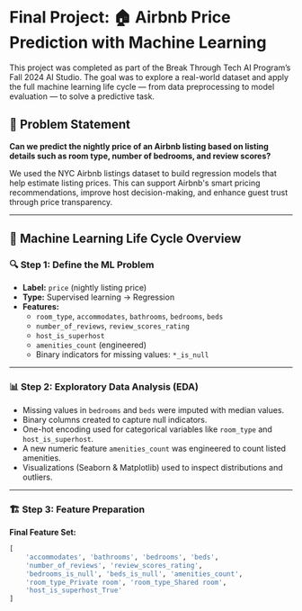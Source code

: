 # Final Project: 🏠 Airbnb Price Prediction with Machine Learning

This project was completed as part of the Break Through Tech AI Program’s Fall 2024 AI Studio. The goal was to explore a real-world dataset and apply the full machine learning life cycle — from data preprocessing to model evaluation — to solve a predictive task.

## 📌 Problem Statement

**Can we predict the nightly price of an Airbnb listing based on listing details such as room type, number of bedrooms, and review scores?**

We used the NYC Airbnb listings dataset to build regression models that help estimate listing prices. This can support Airbnb's smart pricing recommendations, improve host decision-making, and enhance guest trust through price transparency.

---

## 🧠 Machine Learning Life Cycle Overview

### 🔍 Step 1: Define the ML Problem
- **Label:** `price` (nightly listing price)
- **Type:** Supervised learning → Regression
- **Features:**  
  - `room_type`, `accommodates`, `bathrooms`, `bedrooms`, `beds`
  - `number_of_reviews`, `review_scores_rating`
  - `host_is_superhost`
  - `amenities_count` (engineered)
  - Binary indicators for missing values: `*_is_null`

---

### 📊 Step 2: Exploratory Data Analysis (EDA)
- Missing values in `bedrooms` and `beds` were imputed with median values.
- Binary columns created to capture null indicators.
- One-hot encoding used for categorical variables like `room_type` and `host_is_superhost`.
- A new numeric feature `amenities_count` was engineered to count listed amenities.
- Visualizations (Seaborn & Matplotlib) used to inspect distributions and outliers.

---

### 🏗️ Step 3: Feature Preparation
**Final Feature Set:**
```python
[
    'accommodates', 'bathrooms', 'bedrooms', 'beds',
    'number_of_reviews', 'review_scores_rating',
    'bedrooms_is_null', 'beds_is_null', 'amenities_count',
    'room_type_Private room', 'room_type_Shared room',
    'host_is_superhost_True'
]
